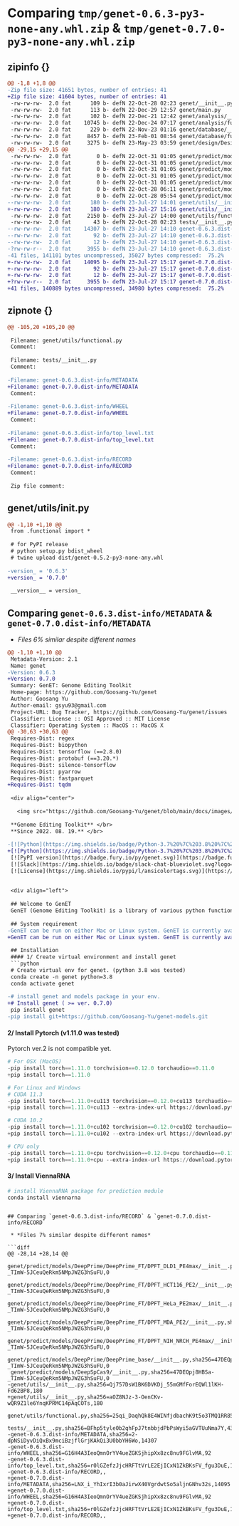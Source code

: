 # Comparing `tmp/genet-0.6.3-py3-none-any.whl.zip` & `tmp/genet-0.7.0-py3-none-any.whl.zip`

## zipinfo {}

```diff
@@ -1,8 +1,8 @@
-Zip file size: 41651 bytes, number of entries: 41
+Zip file size: 41604 bytes, number of entries: 41
 -rw-rw-rw-  2.0 fat      109 b- defN 22-Oct-28 02:23 genet/__init__.py
 -rw-rw-rw-  2.0 fat      113 b- defN 22-Dec-29 12:57 genet/main.py
 -rw-rw-rw-  2.0 fat      102 b- defN 22-Dec-21 12:42 genet/analysis/__init__.py
 -rw-rw-rw-  2.0 fat    10745 b- defN 22-Dec-24 07:17 genet/analysis/functional.py
 -rw-rw-rw-  2.0 fat      229 b- defN 22-Nov-23 01:16 genet/database/__init__.py
 -rw-rw-rw-  2.0 fat     8457 b- defN 23-Feb-01 08:54 genet/database/functional.py
 -rw-rw-rw-  2.0 fat     3275 b- defN 23-May-23 03:59 genet/design/DesignUtils.py
@@ -29,15 +29,15 @@
 -rw-rw-rw-  2.0 fat        0 b- defN 22-Oct-31 01:05 genet/predict/models/DeepPrime/DeepPrime_FT/DPFT_DLD1_PE4max/__init__.py
 -rw-rw-rw-  2.0 fat        0 b- defN 22-Oct-31 01:05 genet/predict/models/DeepPrime/DeepPrime_FT/DPFT_HCT116_PE2/__init__.py
 -rw-rw-rw-  2.0 fat        0 b- defN 22-Oct-31 01:05 genet/predict/models/DeepPrime/DeepPrime_FT/DPFT_HeLa_PE2max/__init__.py
 -rw-rw-rw-  2.0 fat        0 b- defN 22-Oct-31 01:05 genet/predict/models/DeepPrime/DeepPrime_FT/DPFT_MDA_PE2/__init__.py
 -rw-rw-rw-  2.0 fat        0 b- defN 22-Oct-31 01:05 genet/predict/models/DeepPrime/DeepPrime_FT/DPFT_NIH_NRCH_PE4max/__init__.py
 -rw-rw-rw-  2.0 fat        0 b- defN 22-Oct-28 06:11 genet/predict/models/DeepPrime/DeepPrime_base/__init__.py
 -rw-rw-rw-  2.0 fat        0 b- defN 22-Oct-28 05:54 genet/predict/models/DeepSpCas9/__init__.py
--rw-rw-rw-  2.0 fat      180 b- defN 23-Jul-27 14:01 genet/utils/__init__.py
+-rw-rw-rw-  2.0 fat      180 b- defN 23-Jul-27 15:16 genet/utils/__init__.py
 -rw-rw-rw-  2.0 fat     2150 b- defN 23-Jul-27 14:00 genet/utils/functional.py
 -rw-rw-rw-  2.0 fat       43 b- defN 22-Oct-28 02:23 tests/__init__.py
--rw-rw-rw-  2.0 fat    14307 b- defN 23-Jul-27 14:10 genet-0.6.3.dist-info/METADATA
--rw-rw-rw-  2.0 fat       92 b- defN 23-Jul-27 14:10 genet-0.6.3.dist-info/WHEEL
--rw-rw-rw-  2.0 fat       12 b- defN 23-Jul-27 14:10 genet-0.6.3.dist-info/top_level.txt
-?rw-rw-r--  2.0 fat     3955 b- defN 23-Jul-27 14:10 genet-0.6.3.dist-info/RECORD
-41 files, 141101 bytes uncompressed, 35027 bytes compressed:  75.2%
+-rw-rw-rw-  2.0 fat    14095 b- defN 23-Jul-27 15:17 genet-0.7.0.dist-info/METADATA
+-rw-rw-rw-  2.0 fat       92 b- defN 23-Jul-27 15:17 genet-0.7.0.dist-info/WHEEL
+-rw-rw-rw-  2.0 fat       12 b- defN 23-Jul-27 15:17 genet-0.7.0.dist-info/top_level.txt
+?rw-rw-r--  2.0 fat     3955 b- defN 23-Jul-27 15:17 genet-0.7.0.dist-info/RECORD
+41 files, 140889 bytes uncompressed, 34980 bytes compressed:  75.2%
```

## zipnote {}

```diff
@@ -105,20 +105,20 @@
 
 Filename: genet/utils/functional.py
 Comment: 
 
 Filename: tests/__init__.py
 Comment: 
 
-Filename: genet-0.6.3.dist-info/METADATA
+Filename: genet-0.7.0.dist-info/METADATA
 Comment: 
 
-Filename: genet-0.6.3.dist-info/WHEEL
+Filename: genet-0.7.0.dist-info/WHEEL
 Comment: 
 
-Filename: genet-0.6.3.dist-info/top_level.txt
+Filename: genet-0.7.0.dist-info/top_level.txt
 Comment: 
 
-Filename: genet-0.6.3.dist-info/RECORD
+Filename: genet-0.7.0.dist-info/RECORD
 Comment: 
 
 Zip file comment:
```

## genet/utils/__init__.py

```diff
@@ -1,10 +1,10 @@
 from .functional import *
 
 # for PyPI release
 # python setup.py bdist_wheel
 # twine upload dist/genet-0.5.2-py3-none-any.whl
 
-version_ = '0.6.3'
+version_ = '0.7.0'
 
 __version__ = version_
```

## Comparing `genet-0.6.3.dist-info/METADATA` & `genet-0.7.0.dist-info/METADATA`

 * *Files 6% similar despite different names*

```diff
@@ -1,10 +1,10 @@
 Metadata-Version: 2.1
 Name: genet
-Version: 0.6.3
+Version: 0.7.0
 Summary: GenET: Genome Editing Toolkit
 Home-page: https://github.com/Goosang-Yu/genet
 Author: Goosang Yu
 Author-email: gsyu93@gmail.com
 Project-URL: Bug Tracker, https://github.com/Goosang-Yu/genet/issues
 Classifier: License :: OSI Approved :: MIT License
 Classifier: Operating System :: MacOS :: MacOS X
@@ -30,63 +30,63 @@
 Requires-Dist: regex
 Requires-Dist: biopython
 Requires-Dist: tensorflow (==2.8.0)
 Requires-Dist: protobuf (==3.20.*)
 Requires-Dist: silence-tensorflow
 Requires-Dist: pyarrow
 Requires-Dist: fastparquet
+Requires-Dist: tqdm
 
 <div align="center">
   
   <img src="https://github.com/Goosang-Yu/genet/blob/main/docs/images/logo.png?raw=true" width="300"/>
 
 **Genome Editing Toolkit** </br>
 **Since 2022. 08. 19.** </br>
 
-[![Python](https://img.shields.io/badge/Python-3.7%20%7C%203.8%20%7C%203.9-blue)](https://badge.fury.io/py/genet) 
+[![Python](https://img.shields.io/badge/Python-3.7%20%7C%203.8%20%7C%203.9%20%7C%203.10-blue)](https://badge.fury.io/py/genet) 
 [![PyPI version](https://badge.fury.io/py/genet.svg)](https://badge.fury.io/py/genet) 
 [![Slack](https://img.shields.io/badge/slack-chat-blueviolet.svg?logo=slack)](https://genethq.slack.com/archives/C04DP727E4E)
 [![License](https://img.shields.io/pypi/l/ansicolortags.svg)](https://img.shields.io/pypi/l/ansicolortags.svg) 
 
 
 <div align="left">
 
 ## Welcome to GenET
 GenET (Genome Editing Toolkit) is a library of various python functions for the purpose of analyzing and evaluating data from genome editing experiments. GenET is still in its early stages of development and continue to improve and expand. Currently planned functions include guideRNA design, saturation library design, deep sequenced data analysis, and guide RNA activity prediction.
 
 ## System requirement
-GenET can be run on either Mac or Linux system. GenET is currently available on Linux or Mac based systems as one of the dependent tools, ViennaRNA package, is limited to these operating systems. Windows users must establish a docker or virtual OS environment to use this tool.
+GenET can be run on either Mac or Linux system. GenET is currently available on Linux or Mac based systems as one of the dependent tools, ViennaRNA package, is limited to these operating systems. Windows users must establish a WSL, docker or virtual OS environment to use this tool.
 
 ## Installation
 #### 1/ Create virtual environment and install genet
 ```python
 # Create virtual env for genet. (python 3.8 was tested)
 conda create -n genet python=3.8
 conda activate genet
 
-# install genet and models package in your env.
+# Install genet ( >= ver. 0.7.0)
 pip install genet
-pip install git+https://github.com/Goosang-Yu/genet-models.git
 ```
 
 #### 2/ Install Pytorch (v1.11.0 was tested)  
 Pytorch ver.2 is not compatible yet.
 ```python
 # For OSX (MacOS)
-pip install torch==1.11.0 torchvision==0.12.0 torchaudio==0.11.0
+pip install torch==1.11.0
 
 # For Linux and Windows
 # CUDA 11.3
-pip install torch==1.11.0+cu113 torchvision==0.12.0+cu113 torchaudio==0.11.0 --extra-index-url https://download.pytorch.org/whl/cu113
+pip install torch==1.11.0+cu113 --extra-index-url https://download.pytorch.org/whl/cu113
 
 # CUDA 10.2
-pip install torch==1.11.0+cu102 torchvision==0.12.0+cu102 torchaudio==0.11.0 --extra-index-url https://download.pytorch.org/whl/cu102
+pip install torch==1.11.0+cu102 --extra-index-url https://download.pytorch.org/whl/cu102
 
 # CPU only
-pip install torch==1.11.0+cpu torchvision==0.12.0+cpu torchaudio==0.11.0 --extra-index-url https://download.pytorch.org/whl/cpu
+pip install torch==1.11.0+cpu --extra-index-url https://download.pytorch.org/whl/cpu
 ```
 #### 3/ Install ViennaRNA
 ```python
 # install ViennaRNA package for prediction module
 conda install viennarna
 ```
```

## Comparing `genet-0.6.3.dist-info/RECORD` & `genet-0.7.0.dist-info/RECORD`

 * *Files 7% similar despite different names*

```diff
@@ -28,14 +28,14 @@
 genet/predict/models/DeepPrime/DeepPrime_FT/DPFT_DLD1_PE4max/__init__.py,sha256=47DEQpj8HBSa-_TImW-5JCeuQeRkm5NMpJWZG3hSuFU,0
 genet/predict/models/DeepPrime/DeepPrime_FT/DPFT_HCT116_PE2/__init__.py,sha256=47DEQpj8HBSa-_TImW-5JCeuQeRkm5NMpJWZG3hSuFU,0
 genet/predict/models/DeepPrime/DeepPrime_FT/DPFT_HeLa_PE2max/__init__.py,sha256=47DEQpj8HBSa-_TImW-5JCeuQeRkm5NMpJWZG3hSuFU,0
 genet/predict/models/DeepPrime/DeepPrime_FT/DPFT_MDA_PE2/__init__.py,sha256=47DEQpj8HBSa-_TImW-5JCeuQeRkm5NMpJWZG3hSuFU,0
 genet/predict/models/DeepPrime/DeepPrime_FT/DPFT_NIH_NRCH_PE4max/__init__.py,sha256=47DEQpj8HBSa-_TImW-5JCeuQeRkm5NMpJWZG3hSuFU,0
 genet/predict/models/DeepPrime/DeepPrime_base/__init__.py,sha256=47DEQpj8HBSa-_TImW-5JCeuQeRkm5NMpJWZG3hSuFU,0
 genet/predict/models/DeepSpCas9/__init__.py,sha256=47DEQpj8HBSa-_TImW-5JCeuQeRkm5NMpJWZG3hSuFU,0
-genet/utils/__init__.py,sha256=Qj757DsW1BK6DVKDj_55mGMfForEQWl1lKH-Fd62BP8,180
+genet/utils/__init__.py,sha256=aOZ8NJz-3-OenCKv-wQR9Z1le6YnqKPRMC14pAqCOTs,180
 genet/utils/functional.py,sha256=25qi_DaqhQk8E4WINfjdbachK9t5o3TMQ1RR85kfvK0,2150
 tests/__init__.py,sha256=BFhp5tyle0b2qhFpJ7tnbbjdPbPsWyi5aGVTUuNma7Y,43
-genet-0.6.3.dist-info/METADATA,sha256=2-dpNSiDyvDiQxBx9mciBzjflGrjKAkQi3U0bbYH6Wo,14307
-genet-0.6.3.dist-info/WHEEL,sha256=G16H4A3IeoQmnOrYV4ueZGKSjhipXx8zc8nu9FGlvMA,92
-genet-0.6.3.dist-info/top_level.txt,sha256=r0lGZefzJjcHRFTtVrLE2EjICxN1ZkBKsFV_fgu3DuE,12
-genet-0.6.3.dist-info/RECORD,,
+genet-0.7.0.dist-info/METADATA,sha256=LNX_i_YhIxrI3b0aJirwX40VgrdwtSo5aljnGNhv32s,14095
+genet-0.7.0.dist-info/WHEEL,sha256=G16H4A3IeoQmnOrYV4ueZGKSjhipXx8zc8nu9FGlvMA,92
+genet-0.7.0.dist-info/top_level.txt,sha256=r0lGZefzJjcHRFTtVrLE2EjICxN1ZkBKsFV_fgu3DuE,12
+genet-0.7.0.dist-info/RECORD,,
```

